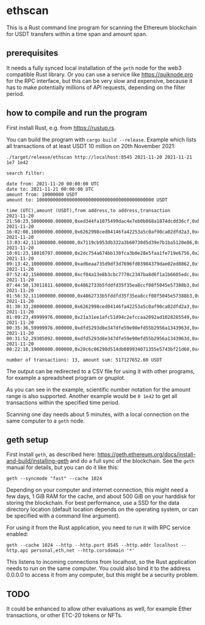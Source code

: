 # ethscan

This is a Rust command line program for scanning the Ethereum blockchain for USDT transfers within a time span and amount span.

## prerequisites

It needs a fully synced local installation of the `geth` node for the web3 compatible Rust library. Or you can use a service like https://quiknode.pro for the RPC interface, but this can be very slow and expensive, because it has to make potentially millions of API requests, depending on the filter period.

## how to compile and run the program

First install Rust, e.g. from https://rustup.rs.

You can build the program with `cargo build --release`. Example which lists all transactions of at least USDT 10 million on 20th November 2021:

```
./target/release/ethscan http://localhost:8545 2021-11-20 2021-11-21 1e7 1e42

search filter:

date from: 2021-11-20 00:00:00 UTC
date to: 2021-11-21 00:00:00 UTC
amount from: 10000000 USDT
amount to: 1000000000000000000000000000000000000000000 USDT

time (UTC),amount (USDT),from address,to address,transaction
2021-11-20 21:50:23,50000000.000000,0xed344fa1075499dac4e7eb0b868a1874dcdd36cf,0xb8ac6dec186496ad25ef7fdc7f341d93db928d30,0x32cc61b3fc064fd7e7ceab562755316645b72af158a7f4925cdc4f86210d17f5
2021-11-20 16:02:08,10000000.000000,0x6262998ced04146fa42253a5c0af90ca02dfd2a3,0x46340b20830761efd32832a74d7169b29feb9758,0x1ceb25243b19c0ee13bacf476e29ec8a95a317c49ea8581c1984115bb6544e46
2021-11-20 13:03:42,111000000.000000,0x7119cb953db332a3b60730d5d39e7b1ba5120e86,0x0548f59fee79f8832c299e01dca5c76f034f558e,0x95220146c7ec639d001171b4323bb0acafb59da223272b556c0fc8c940250252
2021-11-20 10:01:23,18010797.000000,0x2dc754a674bb130fca3b0e28e5faa1fe719e6756,0x28c6c06298d514db089934071355e5743bf21d60,0xd18cc0c4fad232ad36799bd36f5df05c9d5b9b3233e3aa4ffda215a45f421486
2021-11-20 09:13:42,10000000.000000,0xad6eaa735d9df3d7696fd03984379dae02ed8862,0xf2103b01cd7957f3a9d9726bbb74c0ccd3f355d3,0xf8fb2666804b859d919a3f5888a1a478697334188e6ffe0f9a4af1d8bfd9ed9a
2021-11-20 07:52:42,15800000.000000,0xcf04a13e8b3cbc7770c2347ba8d6f1a1b6605edc,0xda816e2122a8a39b0926bfa84edd3d42477e9efd,0x95dadd60f1ed11d373795da8d8fafc45acc2abce543195601ac3df2f885a2b6b
2021-11-20 07:44:50,13011811.600000,0x4862733b5fddfd35f35ea8ccf08f5045e57388b3,0x83ca25fc236d7dd31e6e5536f94283e3005dc93f,0x87be78f1c81185dcb00d4db1b2deca75d7c304b361aa2c9fc4b9b997d02490d0
2021-11-20 01:56:32,111000000.000000,0x4862733b5fddfd35f35ea8ccf08f5045e57388b3,0x7119cb953db332a3b60730d5d39e7b1ba5120e86,0x71c663b408ec4e52fe1bb9899e1f0f4b02023c875f34222aed1d87aabefaf0d7
2021-11-20 01:30:33,20000000.000000,0x6262998ced04146fa42253a5c0af90ca02dfd2a3,0x46340b20830761efd32832a74d7169b29feb9758,0x7ded214dd8d12948dbcd95d1cfa2a671ce73cefe581dcbedb64bd80fcb2065c3
2021-11-20 01:09:23,49999976.000000,0x21a31ee1afc51d94c2efccaa2092ad1028285549,0x4862733b5fddfd35f35ea8ccf08f5045e57388b3,0xb0818a17731109a91b7b8bf02d926b5423d626c7ed8ad697308e49efabc984e7
2021-11-20 00:35:36,59999976.000000,0xdfd5293d8e347dfe59e90efd55b2956a1343963d,0x4862733b5fddfd35f35ea8ccf08f5045e57388b3,0x1c0fa7d9233130fd311b24e4aad142fed9002845e8a92b55501410afd24b9479
2021-11-20 00:31:52,29305092.000000,0xdfd5293d8e347dfe59e90efd55b2956a1343963d,0x4862733b5fddfd35f35ea8ccf08f5045e57388b3,0xc574481cf7eab8f51386c1cb746f1bf6a00f1383d35cb9afd898018c1dba53ce
2021-11-20 00:22:18,19000000.000000,0x28c6c06298d514db089934071355e5743bf21d60,0x46340b20830761efd32832a74d7169b29feb9758,0x13201a4b51c534e86ee425ea37985b579aaac1390dffc8d2d68c526c6850e1b0

number of transactions: 13, amount sum: 517127652.60 USDT
```

The output can be redirected to a CSV file for using it with other programs, for example a spreadsheet program or gnuplot.

As you can see in the example, scientific number notation for the amount range is also supported. Another example would be `0 1e42` to get all transactions within the specified time period.

Scanning one day needs about 5 minutes, with a local connection on the same computer to a `geth` node.

## geth setup

First install `geth`, as described here: https://geth.ethereum.org/docs/install-and-build/installing-geth and do a full sync of the blockchain. See the `geth` manual for details, but you can do it like this:

```
geth --syncmode "fast" --cache 1024
```

Depending on your computer and internet connection, this might need a few days, 1 GiB RAM for the cache, and about 500 GiB on your harddisk for storing the blockchain. For best performance, use a SSD for the data directory location (default location depends on the operating system, or can be specified with a command line argument).

For using it from the Rust application, you need to run it with RPC service enabled:

```
geth --cache 1024 --http --http.port 8545 --http.addr localhost --http.api personal,eth,net --http.corsdomain '*'
```

This listens to incoming connections from localhost, so the Rust application needs to run on the same computer. You could also bind it to the address 0.0.0.0 to access it from any computer, but this might be a security problem.

## TODO

It could be enhanced to allow other evaluations as well, for example Ether transactions, or other ETC-20 tokens or NFTs.
